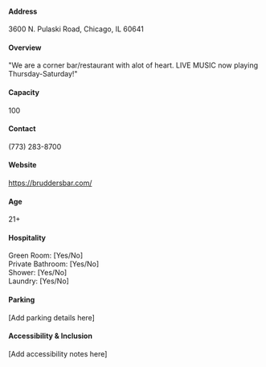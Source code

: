 #### Address

3600 N. Pulaski Road, Chicago, IL 60641

#### Overview

"We are a corner bar/restaurant with alot of heart. LIVE MUSIC now playing Thursday-Saturday!"

#### Capacity

100

#### Contact

(773) 283-8700

#### Website

https://bruddersbar.com/

#### Age

21+

#### Hospitality

Green Room: [Yes/No]  
Private Bathroom: [Yes/No]  
Shower: [Yes/No]  
Laundry: [Yes/No]

#### Parking

[Add parking details here]

#### Accessibility & Inclusion

[Add accessibility notes here]
